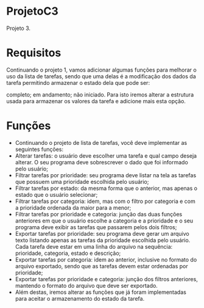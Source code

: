 # ProjetoC3
Projeto 3.

# Requisitos
Continuando o projeto 1, vamos adicionar algumas funções para melhorar o uso da lista de tarefas, sendo que uma delas é a modificação dos dados da tarefa permitindo armazenar o estado dela que pode ser:

completo;
em andamento;
não iniciado.
Para isto iremos alterar a estrutura usada para armazenar os valores da tarefa e adicione mais esta opção.

# Funções
- Continuando o projeto de lista de tarefas, você deve implementar as seguintes funções:
- Alterar tarefas: o usuário deve escolher uma tarefa e qual campo deseja alterar. O seu programa deve sobrescrever o dado que foi informado pelo usuário;
- Filtrar tarefas por prioridade: seu programa deve listar na tela as tarefas que possuem uma prioridade escolhida pelo usuário;
- Filtrar tarefas por estado: da mesma forma que o anterior, mas apenas o estado que o usuário selecionar;
- Filtrar tarefas por categoria: idem, mas com o filtro por categoria e com a prioridade ordenada da maior para a menor;
- Filtrar tarefas por prioridade e categoria: junção das duas funções anteriores em que o usuário escolhe a categoria e a prioridade e o seu programa deve exibir as tarefas que passarem pelos dois filtros;
- Exportar tarefas por prioridade: seu programa deve gerar um arquivo texto listando apenas as tarefas da prioridade escolhida pelo usuário. Cada tarefa deve estar em uma linha do arquivo na sequência: prioridade, categoria, estado e descrição;
- Exportar tarefas por categoria: idem ao anterior, inclusive no formato do arquivo exportado, sendo que as tarefas devem estar ordenadas por prioridade;
- Exportar tarefas por prioridade e categoria: junção dos filtros anteriores, mantendo o formato do arquivo que deve ser exportado.
- Além destas, iremos alterar as funções que já foram implementadas para aceitar o armazenamento do estado da tarefa.
